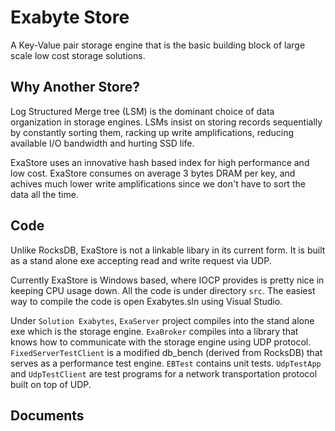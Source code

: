 # Exabyte Store

A Key-Value pair storage engine that is the basic building block of large scale low cost
storage solutions. 

## Why Another Store?

Log Structured Merge tree (LSM) is the dominant choice of data organization in storage engines.
LSMs insist on storing records sequentially by constantly sorting them, racking up write
amplifications, reducing available I/O bandwidth and hurting SSD life.

ExaStore uses an innovative hash based index for high performance and low cost. ExaStore
consumes on average 3 bytes DRAM per key, and achives much lower write amplifications
since we don't have to sort the data all the time.

## Code

Unlike RocksDB, ExaStore is not a linkable libary in its current form. It is built as a
stand alone exe accepting read and write request via UDP. 

Currently ExaStore is Windows based, where IOCP provides is pretty nice in keeping CPU
usage down. All the code is under directory `src`. The easiest way to compile the code is
open Exabytes.sln using Visual Studio.

Under `Solution Exabytes`, `ExaServer` project compiles into the stand alone exe which is the
storage engine. `ExaBroker` compiles into a library that knows how to communicate with
the storage engine using UDP protocol. `FixedServerTestClient` is a modified db_bench (derived
from RocksDB) that serves as a performance test engine.  `EBTest` contains unit tests. 
`UdpTestApp` and `UdpTestClient` are test programs for a network transportation protocol
built on top of UDP.

## Documents



